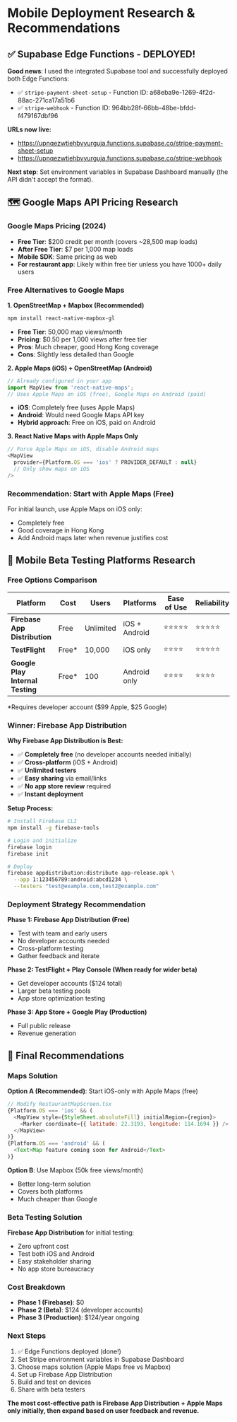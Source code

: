 # Mobile Deployment Research & Recommendations

## ✅ Supabase Edge Functions - DEPLOYED!

**Good news**: I used the integrated Supabase tool and successfully deployed both Edge Functions:

- ✅ `stripe-payment-sheet-setup` - Function ID: a68eba9e-1269-4f2d-88ac-271ca17a51b6
- ✅ `stripe-webhook` - Function ID: 964bb28f-66bb-48be-bfdd-f479167dbf96

**URLs now live:**
- https://upnqezwtiehbvyurguja.functions.supabase.co/stripe-payment-sheet-setup
- https://upnqezwtiehbvyurguja.functions.supabase.co/stripe-webhook

**Next step**: Set environment variables in Supabase Dashboard manually (the API didn't accept the format).

## 🗺️ Google Maps API Pricing Research

### **Google Maps Pricing (2024)**
- **Free Tier**: $200 credit per month (covers ~28,500 map loads)
- **After Free Tier**: $7 per 1,000 map loads
- **Mobile SDK**: Same pricing as web
- **For restaurant app**: Likely within free tier unless you have 1000+ daily users

### **Free Alternatives to Google Maps**

**1. OpenStreetMap + Mapbox (Recommended)**
```bash
npm install react-native-mapbox-gl
```
- **Free Tier**: 50,000 map views/month
- **Pricing**: $0.50 per 1,000 views after free tier
- **Pros**: Much cheaper, good Hong Kong coverage
- **Cons**: Slightly less detailed than Google

**2. Apple Maps (iOS) + OpenStreetMap (Android)**
```javascript
// Already configured in your app
import MapView from 'react-native-maps';
// Uses Apple Maps on iOS (free), Google Maps on Android (paid)
```
- **iOS**: Completely free (uses Apple Maps)
- **Android**: Would need Google Maps API key
- **Hybrid approach**: Free on iOS, paid on Android

**3. React Native Maps with Apple Maps Only**
```javascript
// Force Apple Maps on iOS, disable Android maps
<MapView 
  provider={Platform.OS === 'ios' ? PROVIDER_DEFAULT : null}
  // Only show maps on iOS
/>
```

### **Recommendation: Start with Apple Maps (Free)**
For initial launch, use Apple Maps on iOS only:
- Completely free
- Good coverage in Hong Kong
- Add Android maps later when revenue justifies cost

## 📱 Mobile Beta Testing Platforms Research

### **Free Options Comparison**

| Platform | Cost | Users | Platforms | Ease of Use | Reliability |
|----------|------|-------|-----------|-------------|-------------|
| **Firebase App Distribution** | Free | Unlimited | iOS + Android | ⭐⭐⭐⭐⭐ | ⭐⭐⭐⭐⭐ |
| **TestFlight** | Free* | 10,000 | iOS only | ⭐⭐⭐⭐ | ⭐⭐⭐⭐⭐ |
| **Google Play Internal Testing** | Free* | 100 | Android only | ⭐⭐⭐⭐ | ⭐⭐⭐⭐ |

*Requires developer account ($99 Apple, $25 Google)

### **Winner: Firebase App Distribution**

**Why Firebase App Distribution is Best:**
- ✅ **Completely free** (no developer accounts needed initially)
- ✅ **Cross-platform** (iOS + Android)
- ✅ **Unlimited testers**
- ✅ **Easy sharing** via email/links
- ✅ **No app store review** required
- ✅ **Instant deployment**

**Setup Process:**
```bash
# Install Firebase CLI
npm install -g firebase-tools

# Login and initialize
firebase login
firebase init

# Deploy
firebase appdistribution:distribute app-release.apk \
  --app 1:123456789:android:abcd1234 \
  --testers "test@example.com,test2@example.com"
```

### **Deployment Strategy Recommendation**

**Phase 1: Firebase App Distribution (Free)**
- Test with team and early users
- No developer accounts needed
- Cross-platform testing
- Gather feedback and iterate

**Phase 2: TestFlight + Play Console (When ready for wider beta)**
- Get developer accounts ($124 total)
- Larger beta testing pools
- App store optimization testing

**Phase 3: App Store + Google Play (Production)**
- Full public release
- Revenue generation

## 🎯 Final Recommendations

### **Maps Solution**
**Option A (Recommended)**: Start iOS-only with Apple Maps (free)
```javascript
// Modify RestaurantMapScreen.tsx
{Platform.OS === 'ios' && (
  <MapView style={StyleSheet.absoluteFill} initialRegion={region}>
    <Marker coordinate={{ latitude: 22.3193, longitude: 114.1694 }} />
  </MapView>
)}
{Platform.OS === 'android' && (
  <Text>Map feature coming soon for Android</Text>
)}
```

**Option B**: Use Mapbox (50k free views/month)
- Better long-term solution
- Covers both platforms
- Much cheaper than Google

### **Beta Testing Solution**
**Firebase App Distribution** for initial testing:
- Zero upfront cost
- Test both iOS and Android
- Easy stakeholder sharing
- No app store bureaucracy

### **Cost Breakdown**
- **Phase 1 (Firebase)**: $0
- **Phase 2 (Beta)**: $124 (developer accounts)
- **Phase 3 (Production)**: $124/year ongoing

### **Next Steps**
1. ✅ Edge Functions deployed (done!)
2. Set Stripe environment variables in Supabase Dashboard
3. Choose maps solution (Apple Maps free vs Mapbox)
4. Set up Firebase App Distribution
5. Build and test on devices
6. Share with beta testers

**The most cost-effective path is Firebase App Distribution + Apple Maps only initially, then expand based on user feedback and revenue.**
